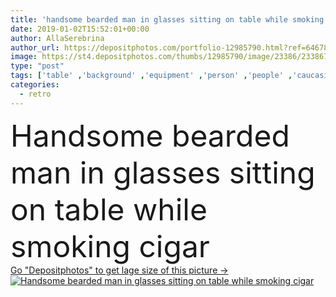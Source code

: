 ```yaml
---
title: 'handsome bearded man in glasses sitting on table while smoking cigar'
date: 2019-01-02T15:52:01+00:00
author: AllaSerebrina
author_url: https://depositphotos.com/portfolio-12985790.html?ref=64678756
image: https://st4.depositphotos.com/thumbs/12985790/image/23386/233867766/api_thumb_450.jpg?forcejpeg=true
type: "post"
tags: ['table' ,'background' ,'equipment' ,'person' ,'people' ,'caucasian' ,'male' ,'man' ,'style' ,'retro' ,'vintage' ,'smoke' ,'stylish' ,'grey' ,'smoking' ,'tobacco' ,'profession' ,'glasses' ,'handsome' ,'workplace' ,'workspace' ,'journalist' ,'cigar' ,'writer' ,'smoker' ,'author' ,'typewriter' ,'bearded' ,'professional occupation' ,'Studio Shot' ,'formal wear' ,'bad habit' ]
categories: 
  - retro
---
```

<div aling="center">
            <font size="60"> Handsome bearded man in glasses sitting on table while smoking cigar</font>   
</div>
<div>
    <a href='https://st4.depositphotos.com/thumbs/12985790/image/23386/233867766/api_thumb_450.jpg?forcejpeg=true?ref=64678756' target=_blank > Go "Depositphotos" to get lage size of this picture ->
        <img href='https://st4.depositphotos.com/thumbs/12985790/image/23386/233867766/api_thumb_450.jpg?forcejpeg=true?ref=64678756' src='https://st4.depositphotos.com/12985790/23386/i/950/depositphotos_233867766-stock-photo-handsome-bearded-man-glasses-sitting.jpg?forcejpeg=true' alt='Handsome bearded man in glasses sitting on table while smoking cigar' >
    </a>
</div>
